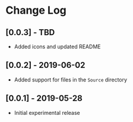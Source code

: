 # Change Log

## [0.0.3] - TBD

- Added icons and updated README

## [0.0.2] - 2019-06-02

- Added support for files in the `Source` directory

## [0.0.1] - 2019-05-28

- Initial experimental release
